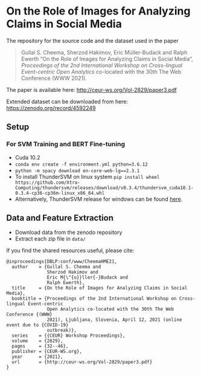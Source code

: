 # On the Role of Images for Analyzing Claims in Social Media

The repository for the source code and the dataset used in the paper

> Gullal S. Cheema, Sherzod Hakimov, Eric Müller-Budack and Ralph Ewerth “On the Role of Images for Analyzing Claims in Social Media“, *Proceedings of the 2nd International Workshop on Cross-lingual Event-centric Open Analytics* co-located with the 30th The Web Conference (WWW 2021).

The paper is available here: http://ceur-ws.org/Vol-2829/paper3.pdf

Extended dataset can be downloaded from here: https://zenodo.org/record/4592249

## Setup
### For SVM Training and BERT Fine-tuning
- Cuda 10.2
- `conda env create -f environment.yml python=3.6.12`
- `python -m spacy download en-core-web-lg==2.3.1`
- To install ThunderSVM on linux system `pip install wheel https://github.com/Xtra-Computing/thundersvm/releases/download/v0.3.4/thundersvm_cuda10.1-0.3.4-cp36-cp36m-linux_x86_64.whl`
- Alternatively, ThunderSVM release for windows can be found [here](https://github.com/Xtra-Computing/thundersvm/releases).

## Data and Feature Extraction
- Download data from the zenodo repository
- Extract each zip file in `data/`


If you find the shared resources useful, please cite:
```
@inproceedings{DBLP:conf/www/CheemaHME21,
  author    = {Gullal S. Cheema and
               Sherzod Hakimov and
               Eric M{\"{u}}ller{-}Budack and
               Ralph Ewerth},
  title     = {On the Role of Images for Analyzing Claims in Social Media},
  booktitle = {Proceedings of the 2nd International Workshop on Cross-lingual Event-centric
               Open Analytics co-located with the 30th The Web Conference {(WWW}
               2021), Ljubljana, Slovenia, April 12, 2021 (online event due to {COVID-19}
               outbreak)},
  series    = {{CEUR} Workshop Proceedings},
  volume    = {2829},
  pages     = {32--46},
  publisher = {CEUR-WS.org},
  year      = {2021},
  url       = {http://ceur-ws.org/Vol-2829/paper3.pdf}
}
```
